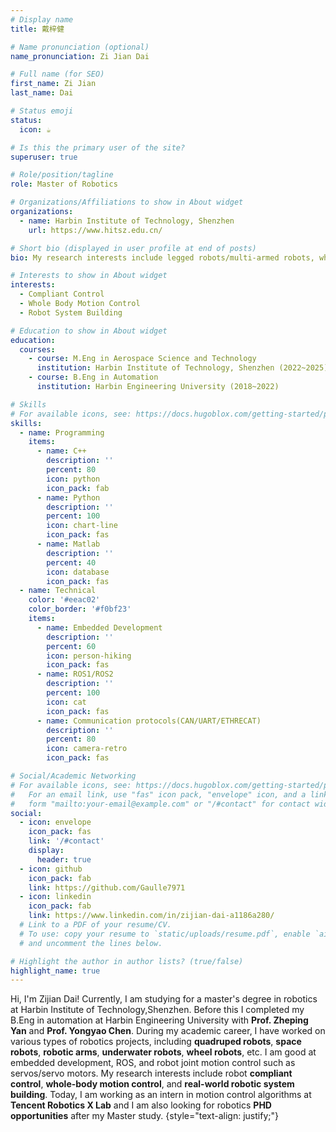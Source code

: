 ```yaml
---
# Display name
title: 戴梓健

# Name pronunciation (optional)
name_pronunciation: Zi Jian Dai

# Full name (for SEO)
first_name: Zi Jian
last_name: Dai

# Status emoji
status:
  icon: ☕️

# Is this the primary user of the site?
superuser: true

# Role/position/tagline
role: Master of Robotics

# Organizations/Affiliations to show in About widget
organizations:
  - name: Harbin Institute of Technology, Shenzhen
    url: https://www.hitsz.edu.cn/

# Short bio (displayed in user profile at end of posts)
bio: My research interests include legged robots/multi-armed robots, whole body compliance control, and real-world robotic system building.

# Interests to show in About widget
interests:
  - Compliant Control
  - Whole Body Motion Control
  - Robot System Building

# Education to show in About widget
education:
  courses:
    - course: M.Eng in Aerospace Science and Technology
      institution: Harbin Institute of Technology, Shenzhen (2022~2025)
    - course: B.Eng in Automation
      institution: Harbin Engineering University (2018~2022)

# Skills
# For available icons, see: https://docs.hugoblox.com/getting-started/page-builder/#icons
skills:
  - name: Programming
    items:
      - name: C++
        description: ''
        percent: 80
        icon: python
        icon_pack: fab
      - name: Python
        description: ''
        percent: 100
        icon: chart-line
        icon_pack: fas
      - name: Matlab
        description: ''
        percent: 40
        icon: database
        icon_pack: fas
  - name: Technical
    color: '#eeac02'
    color_border: '#f0bf23'
    items:
      - name: Embedded Development
        description: ''
        percent: 60
        icon: person-hiking
        icon_pack: fas
      - name: ROS1/ROS2
        description: ''
        percent: 100
        icon: cat
        icon_pack: fas
      - name: Communication protocols(CAN/UART/ETHRECAT)
        description: ''
        percent: 80
        icon: camera-retro
        icon_pack: fas

# Social/Academic Networking
# For available icons, see: https://docs.hugoblox.com/getting-started/page-builder/#icons
#   For an email link, use "fas" icon pack, "envelope" icon, and a link in the
#   form "mailto:your-email@example.com" or "/#contact" for contact widget.
social:
  - icon: envelope
    icon_pack: fas
    link: '/#contact'
    display:
      header: true
  - icon: github
    icon_pack: fab
    link: https://github.com/Gaulle7971
  - icon: linkedin
    icon_pack: fab
    link: https://www.linkedin.com/in/zijian-dai-a1186a280/
  # Link to a PDF of your resume/CV.
  # To use: copy your resume to `static/uploads/resume.pdf`, enable `ai` icons in `params.yaml`,
  # and uncomment the lines below.

# Highlight the author in author lists? (true/false)
highlight_name: true
---
```


Hi, I'm Zijian Dai! Currently, I am studying for a master's degree in robotics at Harbin Institute of Technology,Shenzhen. Before this I completed my B.Eng in automation at Harbin Engineering University with **Prof. Zheping Yan** and **Prof. Yongyao Chen**. During my academic career, I have worked on various types of robotics projects, including **quadruped robots**, **space robots**, **robotic arms**, **underwater robots**, **wheel robots**, etc. I am good at embedded development, ROS, and robot joint motion control such as servos/servo motors. My research interests include robot **compliant control**, **whole-body motion control**, and **real-world robotic system building**. Today, I am working as an intern in motion control algorithms at **Tencent Robotics X Lab** and I am also looking for robotics **PHD opportunities** after my Master study.
{style="text-align: justify;"}

